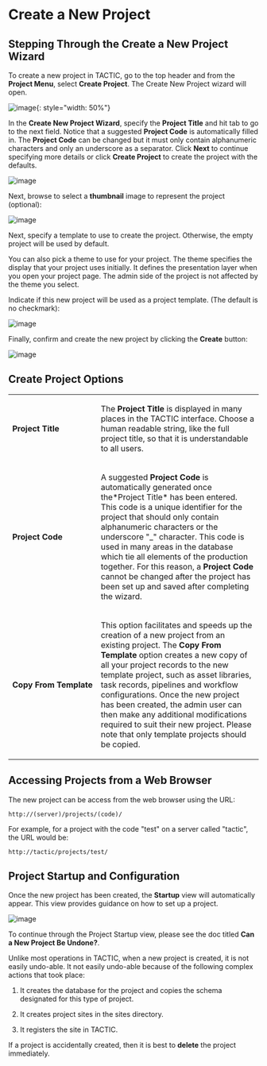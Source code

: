 # Create a New Project

## Stepping Through the Create a New Project Wizard

To create a new project in TACTIC, go to the top header and from the
**Project Menu**, select **Create Project**. The Create New Project wizard
will open.

![image](media/1_create_new_project_menu.png){: style="width: 50%"}

In the **Create New Project Wizard**, specify the **Project Title** and hit
tab to go to the next field. Notice that a suggested **Project Code** is
automatically filled in. The **Project Code** can be changed but it must
only contain alphanumeric characters and only an underscore as a
separator. Click **Next** to continue specifying more details or click
**Create Project** to create the project with the defaults.

![image](media/2_create_new_project_wizard_project_title.png)

Next, browse to select a **thumbnail** image to represent the project
(optional):

![image](media/3_create_new_project_wizard_thumbnail.png)

Next, specify a template to use to create the project. Otherwise, the
empty project will be used by default.

You can also pick a theme to use for your project. The theme specifies
the display that your project uses initially. It defines the
presentation layer when you open your project page. The admin side of
the project is not affected by the theme you select.

Indicate if this new project will be used as a project template. (The
default is no checkmark):

![image](media/4_create_new_project_wizard_template.png)

Finally, confirm and create the new project by clicking the **Create**
button:

![image](media/5_create_new_project_wizard_jump.png)

## Create Project Options

<table>
<colgroup>
<col width="35%" />
<col width="64%" />
</colgroup>
<tbody>
<tr class="odd">
<td><p><strong>Project Title</strong></p></td>
<td><p>The <strong>Project Title</strong> is displayed in many places in the TACTIC interface. Choose a human readable string, like the full project title, so that it is understandable to all users.</p></td>
</tr>
<tr class="even">
<td><p><strong>Project Code</strong></p></td>
<td><p>A suggested <strong>Project Code</strong> is automatically generated once the*Project Title* has been entered. This code is a unique identifier for the project that should only contain alphanumeric characters or the underscore &quot;_&quot; character. This code is used in many areas in the database which tie all elements of the production together. For this reason, a <strong>Project Code</strong> cannot be changed after the project has been set up and saved after completing the wizard.</p></td>
</tr>
<tr class="odd">
<td><p><strong>Copy From Template</strong></p></td>
<td><p>This option facilitates and speeds up the creation of a new project from an existing project. The <strong>Copy From Template</strong> option creates a new copy of all your project records to the new template project, such as asset libraries, task records, pipelines and workflow configurations. Once the new project has been created, the admin user can then make any additional modifications required to suit their new project. Please note that only template projects should be copied.</p></td>
</tr>
</tbody>
</table>

## Accessing Projects from a Web Browser

The new project can be access from the web browser using the URL:

    http://(server)/projects/(code)/

For example, for a project with the code "test" on a server called
"tactic", the URL would be:

    http://tactic/projects/test/

## Project Startup and Configuration

Once the new project has been created, the **Startup** view will
automatically appear. This view provides guidance on how to set up a
project.

![image](media/6_create_new_project_startup.png)

To continue through the Project Startup view, please see the doc titled
**Can a New Project Be Undone?**.

Unlike most operations in TACTIC, when a new project is created, it is
not easily undo-able. It not easily undo-able because of the following
complex actions that took place:

1.  It creates the database for the project and copies the schema
    designated for this type of project.

2.  It creates project sites in the sites directory.

3.  It registers the site in TACTIC.

If a project is accidentally created, then it is best to **delete** the
project immediately.
